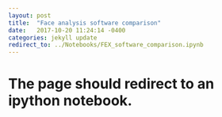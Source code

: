 ```yaml
---
layout: post
title:  "Face analysis software comparison"
date:   2017-10-20 11:24:14 -0400
categories: jekyll update
redirect_to: ../Notebooks/FEX_software_comparison.ipynb 
---
```


# The page should redirect to an ipython notebook. 